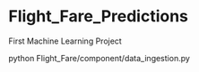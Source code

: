 # Flight_Fare_Predictions
First Machine Learning Project


python Flight_Fare/component/data_ingestion.py


